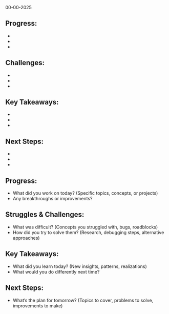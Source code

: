 00-00-2025

## Progress: 
*
*
*

## Challenges:
*
*
*

## Key Takeaways:
*
*
*

## Next Steps:
*
*
*
## Progress:
* What did you work on today? (Specific topics, concepts, or projects)
* Any breakthroughs or improvements?
## Struggles & Challenges:
* What was difficult? (Concepts you struggled with, bugs, roadblocks)
* How did you try to solve them? (Research, debugging steps, alternative approaches)
## Key Takeaways:
* What did you learn today? (New insights, patterns, realizations)
* What would you do differently next time?
## Next Steps:
* What’s the plan for tomorrow? (Topics to cover, problems to solve, improvements to make)